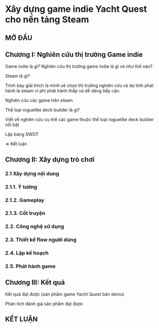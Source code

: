 # Xây dựng game indie Yacht Quest cho nền tảng Steam

## MỞ ĐẦU

## Chương I: Nghiên cứu thị trường Game indie

Game indie là gì? Nghiên cứu thị trường game indie là gì và như thế nào?

Steam là gì?

Trình bày giải thích là mình sẽ chọn thị trường nghiên cứu và dự tính phát hành là steam vì phí phát hành thấp và dễ dàng tiếp cận.

Nghiên cứu các game trên steam

Thể loại roguelike deck builder là gì?

Viết về nghiên cứu cụ thể các game thuộc thể loại roguelike deck builder nổi bật

Lập bảng SWOT

=> Kết luận

## Chương II: Xây dựng trò chơi

### 2.1 Xây dựng nội dung

### 2.1.1. Ý tưởng

### 2.1.2. Gameplay

### 2.1.3. Cốt truyện

### 2.2. Công nghệ sử dụng

### 2.3. Thiết kế flow người dùng

### 2.4. Lập kế hoạch

### 2.5. Phát hành game

## Chương III: Kết quả

Kết quả đạt được (sản phẩm game Yacht Quest bản demo)

Phân tích đánh giá sản phẩm đạt được

## KẾT LUẬN
